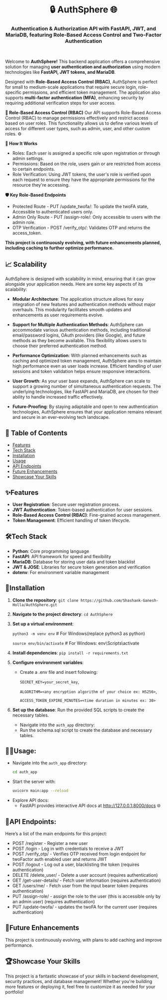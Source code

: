 <h1 align="center">🔒 AuthSphere 🌐 </h1>
<h3 align="center">Authentication & Authorization API with FastAPI, JWT, and MariaDB, featuring Role-Based Access Control and Two-Factor Authentication</h3>
<br>

Welcome to **AuthSphere!** This backend application offers a comprehensive solution for managing **user authentication and authorization** using modern technologies like **FastAPI, JWT tokens, and MariaDB**.

Designed with **Role-Based Access Control (RBAC)**, AuthSphere is perfect for small to medium-scale applications that require secure login, role-specific permissions, and efficient token management. The application also supports **multi-factor authentication (MFA)**, enhancing security by requiring additional verification steps for user access.

**🔐 Role-Based Access Control (RBAC)**
Our API supports Role-Based Access Control (RBAC) to manage permissions effectively and restrict access based on user roles. This functionality allows us to define various levels of access for different user types, such as admin, user, and other custom roles. ⚙️

   **🎯 How It Works**
   - Roles: Each user is assigned a specific role upon registration or through admin settings.
   - Permissions: Based on the role, users gain or are restricted from access to certain endpoints.
   - Role Verification: Using JWT tokens, the user's role is verified upon each request to ensure they have the appropriate permissions for the resource they're accessing.

   **🛡️ Key Role-Based Endpoints**
   - Protected Route - PUT /update_twofa/: To update the twoFA state, Accessible to authenticated users only.
   - Admin Only Route - PUT /assign-role/: Only accessible to users with the admin role.
   - OTP Verification - POST /verify_otp/: Validates OTP and returns the access_token.

**This project is continuously evolving, with future enhancements planned, including caching to further optimize performance.**

## 📈 Scalability

AuthSphere is designed with scalability in mind, ensuring that it can grow alongside your application needs. Here are some key aspects of its scalability:

- **Modular Architecture**: The application structure allows for easy integration of new features and authentication methods without major overhauls. This modularity facilitates smooth updates and enhancements as user requirements evolve.

- **Support for Multiple Authentication Methods**: AuthSphere can accommodate various authentication methods, including traditional email/password logins, OAuth providers (like Google), and future methods as they become available. This flexibility allows users to choose their preferred authentication method.

- **Performance Optimization**: With planned enhancements such as caching and optimized token management, AuthSphere aims to maintain high performance even as user loads increase. Efficient handling of user sessions and token validation helps ensure responsive interactions.

- **User Growth**: As your user base expands, AuthSphere can scale to support a growing number of simultaneous authentication requests. The underlying technologies, like FastAPI and MariaDB, are chosen for their ability to handle increased traffic effectively.

- **Future-Proofing**: By staying adaptable and open to new authentication technologies, AuthSphere ensures that your application remains relevant and secure in an ever-evolving tech landscape.


## 📖 Table of Contents
- [Features](#features)
- [Tech Stack](#%EF%B8%8Ftech-stack)
- [Installation](#installation)
- [Usage](#usage)
- [API Endpoints](#api-endpoints)
- [Future Enhancements](#future-enhancements)
- [Showcase Your Skills](#showcase-your-skills)


## ✨Features
- **User Registration**: Secure user registration process.
- **JWT Authentication**: Token-based authentication for user sessions.
- **Role-Based Access Control (RBAC)**: Fine-grained access management.
- **Token Management**: Efficient handling of token lifecycle.

## 🛠️Tech Stack
- **Python**: Core programming language
- **FastAPI**: API framework for speed and flexibility
- **MariaDB**: Database for storing user data and token blacklist
- **JWT & JOSE**: Libraries for secure token generation and verification
- **dotenv**: For environment variable management


## 🚀Installation
1. **Clone the repository**:
    `git clone https://github.com/Shashank-Ganesh-Holla/AuthSphere.git`
2. **Navigate to the project directory**:
   `cd AuthSphere`
3. **Set up a virtual environment**:
   
   `python3 -m venv env` # For Windows(replace python3 as python)
   
   `source env/bin/activate`  # For Windows: env\Scripts\activate
5. **Install dependencies**:
  `pip install -r requirements.txt`
6. **Configure environment variables**:
   - Create a .env file and insert following:
     
     `SECRET_KEY=your_secret_key`,
     
      `ALGORITHM=<any encryption algorithm of your choice ex: HS256>`,
     
      `ACCESS_TOKEN_EXPIRE_MINUTES=<time duration in minutes ex: 30>`
7. **Set up the database**:
   Run the provided SQL scripts to create the necessary tables.
   - Navigate into the `auth_app` directory:
   - Run the schema.sql script to create the database and necessary tables.
   
## 🧑‍💻Usage: 
   - Navigate into the `auth_app` directory:
     ```bash
     cd auth_app
     ```
   - Start the server with:
     ```bash
     uvicorn main:app --reload
     ```
   - Explore API docs:
     - FastAPI provides interactive API docs at http://127.0.0.1:8000/docs 🌐

## 🔗API Endpoints:
Here’s a list of the main endpoints for this project:

- POST /register - Register a new user
- POST /login - Log in with credentials to receive a JWT
- POST /verify_otp/ - Verifies OTP received from login endpoint for twoFactor auth enabled user and returns JWT
- POST /logout - Log out a user, blacklisting the token (requires authentication)
- DELETE /delete_user/ - Delete a user account (requires authentication)
- GET /get-user-details/ - Fetch user information (requires authentication)
- GET /users/me/ - Fetch user from the input bearer token (requires authentication)
- PUT /assign-role/ - assign the role to the user (this is accessible only by an admin user) (requires authentication)
- PUT /update-twofa/ - updates the twoFA for the current user (requires authentication)


## 🌱Future Enhancements 
This project is continuously evolving, with plans to add caching and improve performance.

## 🏆Showcase Your Skills
This project is a fantastic showcase of your skills in backend development, security practices, and database management! Whether you're building more features or deploying it, feel free to customize it as needed for your portfolio!

